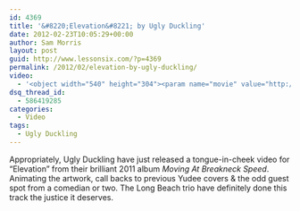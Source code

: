 ```yaml
---
id: 4369
title: '&#8220;Elevation&#8221; by Ugly Duckling'
date: 2012-02-23T10:05:29+00:00
author: Sam Morris
layout: post
guid: http://www.lessonsix.com/?p=4369
permalink: /2012/02/elevation-by-ugly-duckling/
video:
  - '<object width="540" height="304"><param name="movie" value="http://www.youtube.com/v/zcbSiqhJHcc?version=3&amp;hl=en_GB"></param><param name="allowFullScreen" value="true"></param><param name="allowscriptaccess" value="always"></param><embed src="http://www.youtube.com/v/zcbSiqhJHcc?version=3&amp;hl=en_GB" type="application/x-shockwave-flash" width="540" height="304" allowscriptaccess="always" allowfullscreen="true"></embed></object>'
dsq_thread_id:
  - 586419285
categories:
  - Video
tags:
  - Ugly Duckling
---
```

Appropriately, Ugly Duckling have just released a tongue-in-cheek video for &#8220;Elevation&#8221; from their brilliant 2011 album _Moving At Breakneck Speed_. Animating the artwork, call backs to previous Yudee covers &#038; the odd guest spot from a comedian or two. The Long Beach trio have definitely done this track the justice it deserves.